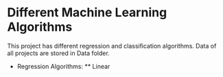 <h1>Different Machine Learning Algorithms</h1>
This project has different regression and classification algorithms. Data of all projects are stored in Data folder.

* Regression Algorithms:
** Linear

